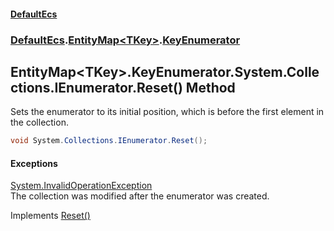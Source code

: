 #### [DefaultEcs](DefaultEcs.md 'DefaultEcs')
### [DefaultEcs](DefaultEcs.md#DefaultEcs 'DefaultEcs').[EntityMap&lt;TKey&gt;](EntityMap_TKey_.md 'DefaultEcs.EntityMap&lt;TKey&gt;').[KeyEnumerator](EntityMap_TKey__KeyEnumerator.md 'DefaultEcs.EntityMap&lt;TKey&gt;.KeyEnumerator')
## EntityMap&lt;TKey&gt;.KeyEnumerator.System.Collections.IEnumerator.Reset() Method
Sets the enumerator to its initial position, which is before the first element in the collection.
```csharp
void System.Collections.IEnumerator.Reset();
```
#### Exceptions
[System.InvalidOperationException](https://docs.microsoft.com/en-us/dotnet/api/System.InvalidOperationException 'System.InvalidOperationException')  
The collection was modified after the enumerator was created.

Implements [Reset()](https://docs.microsoft.com/en-us/dotnet/api/System.Collections.IEnumerator.Reset 'System.Collections.IEnumerator.Reset')  
